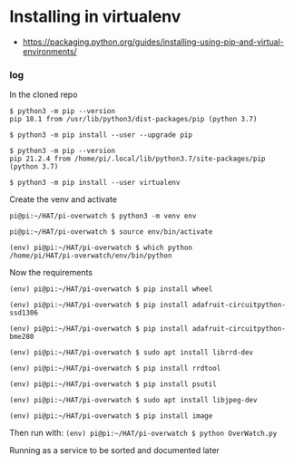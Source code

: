 # Installing in virtualenv
* https://packaging.python.org/guides/installing-using-pip-and-virtual-environments/
### log

In the cloned repo
```
$ python3 -m pip --version
pip 18.1 from /usr/lib/python3/dist-packages/pip (python 3.7)

$ python3 -m pip install --user --upgrade pip

$ python3 -m pip --version
pip 21.2.4 from /home/pi/.local/lib/python3.7/site-packages/pip (python 3.7)

$ python3 -m pip install --user virtualenv
```
Create the venv and activate
```
pi@pi:~/HAT/pi-overwatch $ python3 -m venv env

pi@pi:~/HAT/pi-overwatch $ source env/bin/activate

(env) pi@pi:~/HAT/pi-overwatch $ which python
/home/pi/HAT/pi-overwatch/env/bin/python
```
Now the requirements
```
(env) pi@pi:~/HAT/pi-overwatch $ pip install wheel

(env) pi@pi:~/HAT/pi-overwatch $ pip install adafruit-circuitpython-ssd1306

(env) pi@pi:~/HAT/pi-overwatch $ pip install adafruit-circuitpython-bme280

(env) pi@pi:~/HAT/pi-overwatch $ sudo apt install librrd-dev

(env) pi@pi:~/HAT/pi-overwatch $ pip install rrdtool

(env) pi@pi:~/HAT/pi-overwatch $ pip install psutil

(env) pi@pi:~/HAT/pi-overwatch $ sudo apt install libjpeg-dev

(env) pi@pi:~/HAT/pi-overwatch $ pip install image
```
Then run with:
`(env) pi@pi:~/HAT/pi-overwatch $ python OverWatch.py`

Running as a service to be sorted and documented later
